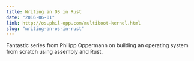 ```yaml
---
title: Writing an OS in Rust
date: "2016-06-01"
link: http://os.phil-opp.com/multiboot-kernel.html
slug: "writing-an-os-in-rust"
---
```


Fantastic series from Philipp Oppermann on building an operating system from scratch using assembly and Rust.
